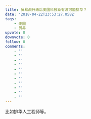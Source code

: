 ```yaml
---
title: 贸易战升级后美国科技业有没可能排华？
date: '2018-04-22T23:53:27.058Z'
tags:
    - 美国
    - 贸易
upvote: 0
downvote: 0
follow: 0
comments:
    - ''
    - ''
    - ''
    - ''
    - ''
    - ''
    - ''
    - ''
    - ''
    - ''
    - ''
---
```


比如排华人工程师等。
